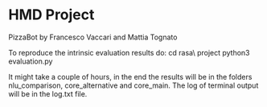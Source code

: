 # HMD Project
PizzaBot by Francesco Vaccari and Mattia Tognato


To reproduce the intrinsic evaluation results do:
cd rasa\ project
python3 evaluation.py

It might take a couple of hours, in the end the results will be in the folders nlu_comparison, core_alternative and core_main. The log of terminal output will be in the log.txt file.